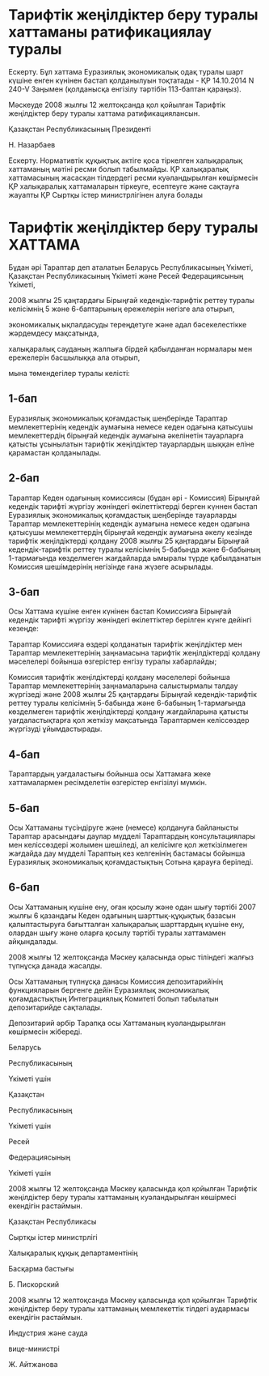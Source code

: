 # Тарифтік жеңілдіктер беру туралы хаттаманы ратификациялау туралы

Ескерту. Бұл хаттама Еуразиялық экономикалық одақ туралы шарт күшіне енген күнінен бастап қолданылуын тоқтатады - ҚР 14.10.2014 N 240-V Заңымен (қолданысқа енгізілу тәртібін 113-баптан қараңыз).

Мәскеуде 2008 жылғы 12 желтоқсанда қол қойылған Тарифтік жеңілдіктер беру туралы хаттама ратификациялансын.

Қазақстан Республикасының Президенті

Н. Назарбаев

Ескерту. Нормативтік құқықтық актіге қоса тіркелген халықаралық хаттаманың мәтіні ресми болып табылмайды. ҚР халықаралық хаттамасының жасасқан тілдердегі ресми куәландырылған көшірмесін ҚР халықаралық хаттамаларын тіркеуге, есептеуге және сақтауға жауапты ҚР Сыртқы істер министрлігінен алуға болады

# Тарифтік жеңілдіктер беру туралы ХАТТАМА

Бұдан әрі Тараптар деп аталатын Беларусь Республикасының Үкіметі, Қазақстан Республикасының Үкіметі және Ресей Федерациясының Үкіметі,

2008 жылғы 25 қаңтардағы Бірыңғай кедендік-тарифтік реттеу туралы келісімнің 5 және 6-баптарының ережелерін негізге ала отырып,

экономикалық ықпалдасуды тереңдетуге және адал бәсекелестікке жәрдемдесу мақсатында,

халықаралық сауданың жалпыға бірдей қабылданған нормалары мен ережелерін басшылыққа ала отырып,

мына төмендегілер туралы келісті:

## 1-бап

Еуразиялық экономикалық қоғамдастық шеңберінде Тараптар мемлекеттерінің кедендік аумағына немесе кеден одағына қатысушы мемлекеттердің бірыңғай кедендік аумағына әкелінетін тауарларға қатысты ұсынылатын тарифтік жеңілдіктер тауарлардың шыққан еліне қарамастан қолданылады.

## 2-бап

Тараптар Кеден одағының комиссиясы (бұдан әрі - Комиссия) Бірыңғай кедендік тарифті жүргізу жөніндегі өкілеттіктерді берген күннен бастап Еуразиялық экономикалық қоғамдастық шеңберінде тауарларды Тараптар мемлекеттерінің кедендік аумағына немесе кеден одағына қатысушы мемлекеттердің бірыңғай кедендік аумағына әкелу кезінде тарифтік жеңілдіктерді қолдану 2008 жылғы 25 қаңтардағы Бірыңғай кедендік-тарифтік реттеу туралы келісімнің 5-бабында және 6-бабының 1-тармағында көзделмеген жағдайларда ымыралы түрде қабылданатын Комиссия шешімдерінің негізінде ғана жүзеге асырылады.

## 3-бап

Осы Хаттама күшіне енген күнінен бастап Комиссияға Бірыңғай кедендік тарифті жүргізу жөніндегі өкілеттіктер берілген күнге дейінгі кезеңде:

Тараптар Комиссияға өздері қолданатын тарифтік жеңілдіктер мен Тараптар мемлекеттерінің заңнамасына тарифтік жеңілдіктерді қолдану мәселелері бойынша өзгерістер енгізу туралы хабарлайды;

Комиссия тарифтік жеңілдіктерді қолдану мәселелері бойынша Тараптар мемлекеттерінің заңнамаларына салыстырмалы талдау жүргізеді және 2008 жылғы 25 қаңтардағы Бірыңғай кедендік-тарифтік реттеу туралы келісімнің 5-бабында және 6-бабының 1-тармағында көзделмеген тарифтік жеңілдіктерді қолдану жағдайларына қатысты уағдаластықтарға қол жеткізу мақсатында Тараптармен келіссөздер жүргізуді ұйымдастырады.

## 4-бап

Тараптардың уағдаластығы бойынша осы Хаттамаға жеке хаттамалармен ресімделетін өзгерістер енгізілуі мүмкін.

## 5-бап

Осы Хаттаманы түсіндіруге және (немесе) қолдануға байланысты Тараптар арасындағы даулар мүдделі Тараптардың консультациялары мен келіссөздері жолымен шешіледі, ал келісімге қол жеткізілмеген жағдайда дау мүдделі Тараптың кез келгенінің бастамасы бойынша Еуразиялық экономикалық қоғамдастықтың Сотына қарауға беріледі.

## 6-бап

Осы Хаттаманың күшіне ену, оған қосылу және одан шығу тәртібі 2007 жылғы 6 қазандағы Кеден одағының шарттық-құқықтық базасын қалыптастыруға бағытталған халықаралық шарттардың күшіне ену, олардан шығу және оларға қосылу тәртібі туралы хаттамамен айқындалады.

2008 жылғы 12 желтоқсанда Мәскеу қаласында орыс тіліндегі жалғыз түпнұсқа данада жасалды.

Осы Хаттаманың түпнұсқа данасы Комиссия депозитарийінің функцияларын бергенге дейін Еуразиялық экономикалық қоғамдастықтың Интеграциялық Комитеті болып табылатын депозитарийде сақталады.

Депозитарий әрбір Тарапқа осы Хаттаманың куәландырылған көшірмесін жібереді.

Беларусь

Республикасының

Үкіметі үшін

Қазақстан

Республикасының

Үкіметі үшін

Ресей

Федерациясының

Үкіметі үшін

2008 жылғы 12 желтоқсанда Мәскеу қаласында қол қойылған Тарифтік жеңілдіктер беру туралы хаттаманың куәландырылған көшірмесі екендігін растаймын.

Қазақстан Республикасы

Сыртқы істер министрлігі

Халықаралық құқық департаментінің

Басқарма бастығы

Б. Пискорский

2008 жылғы 12 желтоқсанда Мәскеу қаласында қол қойылған Тарифтік жеңілдіктер беру туралы хаттаманың мемлекеттік тілдегі аудармасы екендігін растаймын.

Индустрия және сауда

вице-министрі

Ж. Айтжанова

